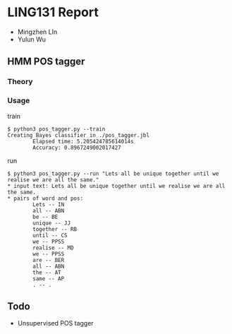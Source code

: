# LING131 Report

* Mingzhen LIn
* Yulun Wu

## HMM POS tagger

### Theory

### Usage
train
```
$ python3 pos_tagger.py --train
Creating Bayes classifier in ./pos_tagger.jbl
        Elapsed time: 5.205424785614014s
        Accuracy: 0.8967249002017427
```
run
```
$ python3 pos_tagger.py --run "Lets all be unique together until we realise we are all the same."
* input text: Lets all be unique together until we realise we are all the same.
* pairs of word and pos: 
        Lets -- IN
        all -- ABN
        be -- BE
        unique -- JJ
        together -- RB
        until -- CS
        we -- PPSS
        realise -- MD
        we -- PPSS
        are -- BER
        all -- ABN
        the -- AT
        same -- AP
        . -- .
```

## Todo
* Unsupervised POS tagger